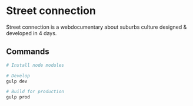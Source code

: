 # Street connection



Street connection is a webdocumentary about suburbs culture designed & developed in 4 days.



## Commands

```bash
# Install node modules

# Develop
gulp dev

# Build for production
gulp prod
```
